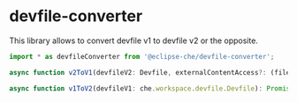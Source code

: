 # devfile-converter

This library allows to convert devfile v1 to devfile v2 or the opposite.




```typescript
import * as devfileConverter from '@eclipse-che/devfile-converter';
```


```typescript
async function v2ToV1(devfileV2: Devfile, externalContentAccess?: (filename: string) => Promise<string>): Promise<che.workspace.devfile.Devfile>
```

```typescript
async function v1ToV2(devfileV1: che.workspace.devfile.Devfile): Promise<Devfile>
```
